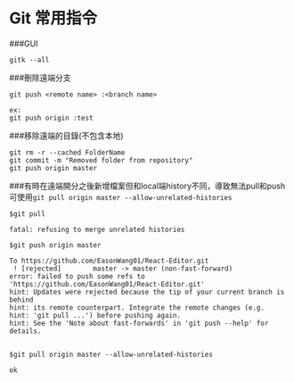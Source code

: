 # Git 常用指令

###GUI
```
gitk --all
```
###刪除遠端分支
```
git push <remote name> :<branch name>

ex:
git push origin :test
```

###移除遠端的目錄(不包含本地)
```
git rm -r --cached FolderName
git commit -m "Removed folder from repository"
git push origin master
```


###有時在遠端開分之後新增檔案但和local端history不同，導致無法pull和push
可使用`git pull origin master --allow-unrelated-histories `
```
$git pull

fatal: refusing to merge unrelated histories

$git push origin master

To https://github.com/EasonWang01/React-Editor.git
 ! [rejected]        master -> master (non-fast-forward)
error: failed to push some refs to 'https://github.com/EasonWang01/React-Editor.git'
hint: Updates were rejected because the tip of your current branch is behind
hint: its remote counterpart. Integrate the remote changes (e.g.
hint: 'git pull ...') before pushing again.
hint: See the 'Note about fast-forwards' in 'git push --help' for details.


$git pull origin master --allow-unrelated-histories 

ok
```